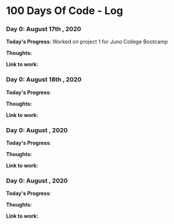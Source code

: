 # 100 Days Of Code - Log

### Day 0: August 17th , 2020


**Today's Progress**: Worked on project 1 for Juno College Bootcamp

**Thoughts:** 

**Link to work:** []()


### Day 0: August 18th , 2020


**Today's Progress**: 

**Thoughts:** 

**Link to work:** []()


### Day 0: August  , 2020


**Today's Progress**: 

**Thoughts:** 

**Link to work:** []()


### Day 0: August  , 2020


**Today's Progress**: 

**Thoughts:** 

**Link to work:** []()
